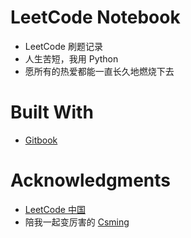 # LeetCode Notebook

- LeetCode 刷题记录
- 人生苦短，我用 Python
- 愿所有的热爱都能一直长久地燃烧下去

# Built With

- [Gitbook](https://www.gitbook.com/?t=7)

# Acknowledgments

- [LeetCode 中国](https://leetcode-cn.com/)
- 陪我一起变厉害的 [Csming](https://csming1995.github.io/)